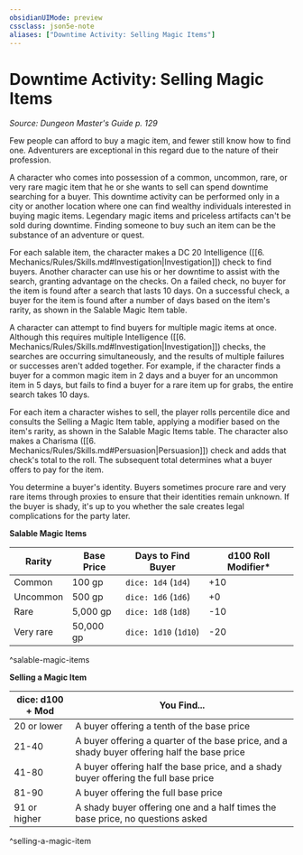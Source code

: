 ```yaml
---
obsidianUIMode: preview
cssclass: json5e-note
aliases: ["Downtime Activity: Selling Magic Items"]
---
```

# Downtime Activity: Selling Magic Items
*Source: Dungeon Master's Guide p. 129* 

Few people can afford to buy a magic item, and fewer still know how to find one. Adventurers are exceptional in this regard due to the nature of their profession.

A character who comes into possession of a common, uncommon, rare, or very rare magic item that he or she wants to sell can spend downtime searching for a buyer. This downtime activity can be performed only in a city or another location where one can find wealthy individuals interested in buying magic items. Legendary magic items and priceless artifacts can't be sold during downtime. Finding someone to buy such an item can be the substance of an adventure or quest.

For each salable item, the character makes a DC 20 Intelligence ([[6. Mechanics/Rules/Skills.md#Investigation|Investigation]]) check to find buyers. Another character can use his or her downtime to assist with the search, granting advantage on the checks. On a failed check, no buyer for the item is found after a search that lasts 10 days. On a successful check, a buyer for the item is found after a number of days based on the item's rarity, as shown in the Salable Magic Item table.

A character can attempt to find buyers for multiple magic items at once. Although this requires multiple Intelligence ([[6. Mechanics/Rules/Skills.md#Investigation|Investigation]]) checks, the searches are occurring simultaneously, and the results of multiple failures or successes aren't added together. For example, if the character finds a buyer for a common magic item in 2 days and a buyer for an uncommon item in 5 days, but fails to find a buyer for a rare item up for grabs, the entire search takes 10 days.

For each item a character wishes to sell, the player rolls percentile dice and consults the Selling a Magic Item table, applying a modifier based on the item's rarity, as shown in the Salable Magic Items table. The character also makes a Charisma ([[6. Mechanics/Rules/Skills.md#Persuasion|Persuasion]]) check and adds that check's total to the roll. The subsequent total determines what a buyer offers to pay for the item.

You determine a buyer's identity. Buyers sometimes procure rare and very rare items through proxies to ensure that their identities remain unknown. If the buyer is shady, it's up to you whether the sale creates legal complications for the party later.

**Salable Magic Items**

| Rarity | Base Price | Days to Find Buyer | d100 Roll Modifier* |
|--------|------------|--------------------|---------------------|
| Common | 100 gp | `dice: 1d4` (`1d4`) | +10 |
| Uncommon | 500 gp | `dice: 1d6` (`1d6`) | +0 |
| Rare | 5,000 gp | `dice: 1d8` (`1d8`) | -10 |
| Very rare | 50,000 gp | `dice: 1d10` (`1d10`) | -20 |
^salable-magic-items

**Selling a Magic Item**

| dice: d100 + Mod | You Find... |
|------------------|-------------|
| 20 or lower | A buyer offering a tenth of the base price |
| 21-40 | A buyer offering a quarter of the base price, and a shady buyer offering half the base price |
| 41-80 | A buyer offering half the base price, and a shady buyer offering the full base price |
| 81-90 | A buyer offering the full base price |
| 91 or higher | A shady buyer offering one and a half times the base price, no questions asked |
^selling-a-magic-item